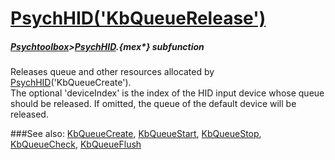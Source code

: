 # [PsychHID('KbQueueRelease')](PsychHID-KbQueueRelease) 
##### [Psychtoolbox](Psychtoolbox)>[PsychHID](PsychHID).{mex*} subfunction


Releases queue and other resources allocated by [PsychHID](PsychHID)('KbQueueCreate').  
The optional 'deviceIndex' is the index of the HID input device whose queue  
should be released. If omitted, the queue of the default device will be  
released.  
  


###See also:
[KbQueueCreate](PsychHID-KbQueueCreate), [KbQueueStart](PsychHID-KbQueueStart), [KbQueueStop](PsychHID-KbQueueStop), [KbQueueCheck](PsychHID-KbQueueCheck), [KbQueueFlush](PsychHID-KbQueueFlush)
